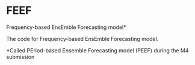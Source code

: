 # FEEF
Frequency-based EnsEmble Forecasting model*

The code for Frequency-based EnsEmble Forecasting model.

*Called PEriod-based Ensemble Forecasting model (PEEF) during the M4 submission
